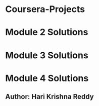 # Coursera-Projects
# Module 2 Solutions
# Module 3 Solutions
# Module 4 Solutions
## Author: Hari Krishna Reddy

